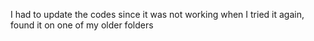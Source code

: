 I had to update the codes since it was not working when I tried it again, found it on one of my older folders
